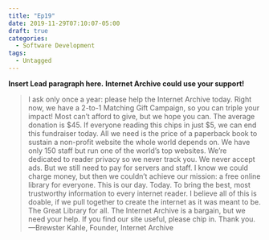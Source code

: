 ```yaml
---
title: "Ep19"
date: 2019-11-29T07:10:07-05:00
draft: true
categories:
  - Software Development
tags:
  - Untagged
---
```


**Insert Lead paragraph here.**
**Internet Archive could use your support!**
>I ask only once a year: please help the Internet Archive today. Right now, we have a 2-to-1 Matching Gift Campaign, so you can triple your impact! Most can’t afford to give, but we hope you can. The average donation is $45. If everyone reading this chips in just $5, we can end this fundraiser today. All we need is the price of a paperback book to sustain a non-profit website the whole world depends on. We have only 150 staff but run one of the world’s top websites. We’re dedicated to reader privacy so we never track you. We never accept ads. But we still need to pay for servers and staff. I know we could charge money, but then we couldn’t achieve our mission: a free online library for everyone. This is our day. Today. To bring the best, most trustworthy information to every internet reader. I believe all of this is doable, if we pull together to create the internet as it was meant to be. The Great Library for all. The Internet Archive is a bargain, but we need your help. If you find our site useful, please chip in. Thank you.
—Brewster Kahle, Founder, Internet Archive